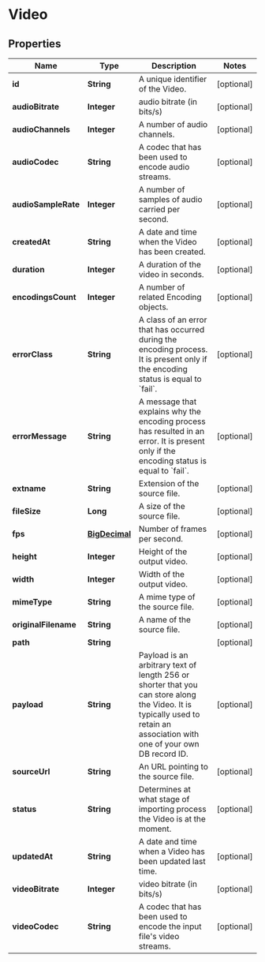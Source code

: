 
# Video

## Properties
Name | Type | Description | Notes
------------ | ------------- | ------------- | -------------
**id** | **String** | A unique identifier of the Video. |  [optional]
**audioBitrate** | **Integer** | audio bitrate (in bits/s) |  [optional]
**audioChannels** | **Integer** | A number of audio channels. |  [optional]
**audioCodec** | **String** | A codec that has been used to encode audio streams. |  [optional]
**audioSampleRate** | **Integer** | A number of samples of audio carried per second. |  [optional]
**createdAt** | **String** | A date and time when the Video has been created. |  [optional]
**duration** | **Integer** | A duration of the video in seconds. |  [optional]
**encodingsCount** | **Integer** | A number of related Encoding objects. |  [optional]
**errorClass** | **String** | A class of an error that has occurred during the encoding process. It is present only if the encoding status is equal to &#x60;fail&#x60;. |  [optional]
**errorMessage** | **String** | A message that explains why the encoding process has resulted in an error. It is present only if the encoding status is equal to &#x60;fail&#x60;. |  [optional]
**extname** | **String** | Extension of the source file. |  [optional]
**fileSize** | **Long** | A size of the source file. |  [optional]
**fps** | [**BigDecimal**](BigDecimal.md) | Number of frames per second. |  [optional]
**height** | **Integer** | Height of the output video. |  [optional]
**width** | **Integer** | Width of the output video. |  [optional]
**mimeType** | **String** | A mime type of the source file. |  [optional]
**originalFilename** | **String** | A name of the source file. |  [optional]
**path** | **String** |  |  [optional]
**payload** | **String** | Payload is an arbitrary text of length 256 or shorter that you can store along the Video. It is typically used to retain an association with one of your own DB record ID. |  [optional]
**sourceUrl** | **String** | An URL pointing to the source file. |  [optional]
**status** | **String** | Determines at what stage of importing process the Video is at the moment. |  [optional]
**updatedAt** | **String** | A date and time when a Video has been updated last time. |  [optional]
**videoBitrate** | **Integer** | video bitrate (in bits/s) |  [optional]
**videoCodec** | **String** | A codec that has been used to encode the input file&#39;s video streams. |  [optional]



